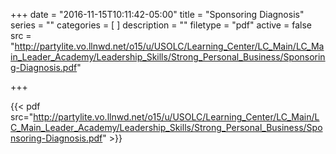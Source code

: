 +++
date = "2016-11-15T10:11:42-05:00"
title = "Sponsoring Diagnosis"
series = ""
categories = [
]
description = ""
filetype = "pdf"
active = false
src = "http://partylite.vo.llnwd.net/o15/u/USOLC/Learning_Center/LC_Main/LC_Main_Leader_Academy/Leadership_Skills/Strong_Personal_Business/Sponsoring-Diagnosis.pdf"

+++

{{< pdf src="http://partylite.vo.llnwd.net/o15/u/USOLC/Learning_Center/LC_Main/LC_Main_Leader_Academy/Leadership_Skills/Strong_Personal_Business/Sponsoring-Diagnosis.pdf" >}}
